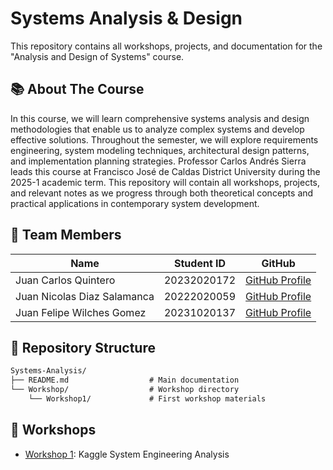# Systems Analysis & Design

This repository contains all workshops, projects, and documentation for the "Analysis and Design of Systems" course.

## 📚 About The Course

In this course, we will learn comprehensive systems analysis and design methodologies that enable us to analyze complex systems and develop effective solutions. Throughout the semester, we will explore requirements engineering, system modeling techniques, architectural design patterns, and implementation planning strategies. Professor Carlos Andrés Sierra leads this course at Francisco José de Caldas District University during the 2025-1 academic term. This repository will contain all workshops, projects, and relevant notes as we progress through both theoretical concepts and practical applications in contemporary system development.

## 👥 Team Members

| Name | Student ID | GitHub |
|------|------------|--------|
| Juan Carlos Quintero | 20232020172 | [GitHub Profile](https://github.com/JKVely) |
| Juan Nicolas Diaz Salamanca | 20222020059 | [GitHub Profile](https://github.com/jnicolasdz) |
| Juan Felipe Wilches Gomez | 20231020137 | [GitHub Profile](https://github.com/jfwil) |

## 📂 Repository Structure

```md
Systems-Analysis/
├── README.md                  # Main documentation
└── Workshop/                  # Workshop directory
    └── Workshop1/             # First workshop materials
```

## 🚀 Workshops

- [Workshop 1](/Workshop/Workshop1/): Kaggle System Engineering Analysis
  